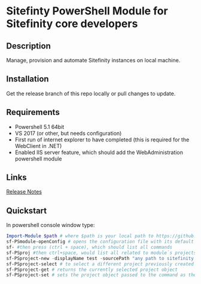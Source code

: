 # Sitefinty PowerShell Module for Sitefinity core developers

## Description

Manage, provision and automate Sitefinity instances on local machine.

## Installation

Get the release branch of this repo locally or pull changes to update.

## Requirements

- Powershell 5.1 64bit
- VS 2017 (or other, but needs configuration)
- First run of internet explorer to have completed (this is required for the WebClient in .NET)
- Enabled IIS server feature, which should add the WebAdministration powershell module

## Links

[Release Notes](./sf-posh/sf-posh.psd1)

## Quickstart
In powershell console window type:
``` PowerShell
Import-Module $path # where $path is your local path to https://github.com/todorm85/Sf-PoSh/blob/release/sf-posh/sf-posh.psm1
sf-PSmodule-openConfig # opens the configuration file with its default settings and paths (set for VS2017 tools) after editing you must restart the powershell session
sf- #then press (ctrl + space), which should list all commands
sf-PSproj #then ctrl+space, would list all related to module`s projects commands etc.
sf-PSproject-new -displayName test -sourcePath "any path to sitefinity web app zip or tfs branch" # this creates a new project, in case of tfs branch a separate workspace. It is automatically selected for the current session. All commands that are executed in the powershell session are modifying the currently selected project - it should be displayed on the prompt and on the console status bar.
sf-PSproject-select # to select a different project previously created etc.
sf-PSproject-get # returns the currently selected project object
sf-PSproject-set # sets the project object passed to the command as the current 
```
